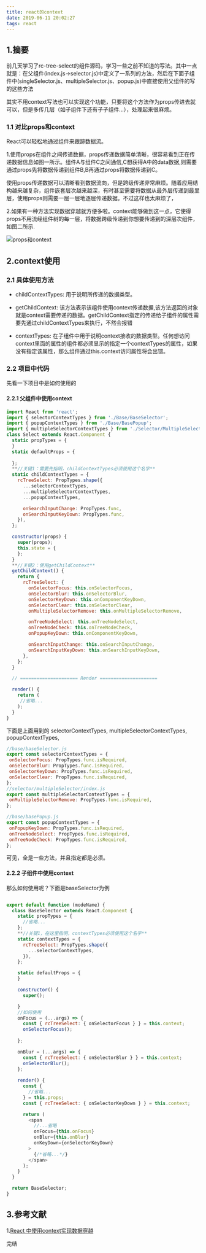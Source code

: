 ```yaml
---
title: react的context
date: 2019-06-11 20:02:27
tags: react
---
```


## 1.摘要

 前几天学习了rc-tree-select的组件源码，学习一些之前不知道的写法。其中一点就是：在父组件(index.js->selector.js)中定义了一系列的方法，然后在下面子组件中(singleSelector.js、multipleSelector.js、popup.js)中直接使用父组件的写的这些方法


其实不用context写法也可以实现这个功能，只要将这个方法作为props传进去就可以，但是多传几层（如子组件下还有子子组件...），处理起来很麻烦。

### 1.1 对比props和context

React可以轻松地通过组件来跟踪数据流。

1.使用props在组件之间传递数据，props传递数据简单清晰，很容易看到正在传递数据信息如图一所示。组件A与组件C之间通信,C想获得A中的data数据,则需要通过props先将数据传递到组件B,B再通过props将数据传递到C。


使用props传递数据可以清晰看到数据流向，但是跨级传递非常麻烦。随着应用结构越来越复杂，组件嵌套层次越来越深，有时甚至需要将数据从最外层传递到最里层，使用props则需要一层一层地逐层传递数据。不过这样也太麻烦了，

2.如果有一种方法实现数据穿越就方便多啦。context能够做到这一点，它使得props不用流经组件树的每一层，将数据跨级传递到你想要传递到的深层次组件，如图二所示.


![props和context](https://raw.githubusercontent.com/XYooo/image/master/xuexiliangsanshi_context1.png'')

## 2.context使用


### 2.1 具体使用方法

- childContextTypes: 用于说明所传递的数据类型。

- getChildContext: 该方法表示该组件使用context传递数据,该方法返回的对象就是context需要传递的数据。getChildContext指定的传递给子组件的属性需要先通过childContextTypes来执行，不然会报错

- contextTypes: 在子组件中用于说明context接收的数据类型。任何想访问context里面的属性的组件都必须显示的指定一个contextTypes的属性，如果没有指定该属性，那么组件通过this.context访问属性将会出错。

### 2.2 项目中代码
先看一下项目中是如何使用的 

#### 2.2.1 父组件中使用context

```javascript
import React from 'react';
import { selectorContextTypes } from './Base/BaseSelector';
import { popupContextTypes } from './Base/BasePopup';
import { multipleSelectorContextTypes } from './Selector/MultipleSelector';
class Select extends React.Component {
  static propTypes = {
  }
  static defaultProps = {
   
  };
  **//关键1：需要先指明，childContextTypes必须使用这个名字**
  static childContextTypes = {
    rcTreeSelect: PropTypes.shape({
      ...selectorContextTypes,
      ...multipleSelectorContextTypes,
      ...popupContextTypes,

      onSearchInputChange: PropTypes.func,
      onSearchInputKeyDown: PropTypes.func,
    }),
  };

  constructor(props) {
    super(props);
    this.state = {
    };
  }
  **//关键2：使用getChildContext**
  getChildContext() {
    return {
      rcTreeSelect: {
        onSelectorFocus: this.onSelectorFocus,
        onSelectorBlur: this.onSelectorBlur,
        onSelectorKeyDown: this.onComponentKeyDown,
        onSelectorClear: this.onSelectorClear,
        onMultipleSelectorRemove: this.onMultipleSelectorRemove,

        onTreeNodeSelect: this.onTreeNodeSelect,
        onTreeNodeCheck: this.onTreeNodeCheck,
        onPopupKeyDown: this.onComponentKeyDown,

        onSearchInputChange: this.onSearchInputChange,
        onSearchInputKeyDown: this.onSearchInputKeyDown,
      },
    };
  }

  // ===================== Render =====================

  render() {
    return (
     //省略...
    );
  }
}

```


下面是上面用到的
 selectorContextTypes,
 multipleSelectorContextTypes,
 popupContextTypes,

 ```javascript
//base/baseSelector.js
export const selectorContextTypes = {
  onSelectorFocus: PropTypes.func.isRequired,
  onSelectorBlur: PropTypes.func.isRequired,
  onSelectorKeyDown: PropTypes.func.isRequired,
  onSelectorClear: PropTypes.func.isRequired,
};
//selector/multipleSelector/index.js
export const multipleSelectorContextTypes = {
  onMultipleSelectorRemove: PropTypes.func.isRequired,
};

//base/basePopup.js
export const popupContextTypes = {
  onPopupKeyDown: PropTypes.func.isRequired,
  onTreeNodeSelect: PropTypes.func.isRequired,
  onTreeNodeCheck: PropTypes.func.isRequired,
};

 ```

可见，全是一些方法，并且指定都是必须。

#### 2.2.2 子组件中使用context

那么如何使用呢？下面是baseSelector为例
```js

export default function (modeName) {
  class BaseSelector extends React.Component {
    static propTypes = {
      //省略...
    };
    **//关键1，在这里指明，contextTypes必须使用这个名字**
    static contextTypes = {
      rcTreeSelect: PropTypes.shape({
        ...selectorContextTypes,
      }),
    };

    static defaultProps = {
    }

    constructor() {
      super();

    }
    //如何使用
    onFocus = (...args) => {
      const { rcTreeSelect: { onSelectorFocus } } = this.context;
      onSelectorFocus();
      
    };

    onBlur = (...args) => {
      const { rcTreeSelect: { onSelectorBlur } } = this.context;
      onSelectorBlur();
    };
    
    render() {
      const {
        //省略...
      } = this.props;
      const { rcTreeSelect: { onSelectorKeyDown } } = this.context;

      return (
        <span
          //...省略
          onFocus={this.onFocus}
          onBlur={this.onBlur}
          onKeyDown={onSelectorKeyDown}
        >
          {/*省略...*/}
        </span>
      );
    }
  }

  return BaseSelector;
}

```

## 3.参考文献

1.[React 中使用context实现数据穿越](http://www.sohu.com/a/197697519_575744)

完结